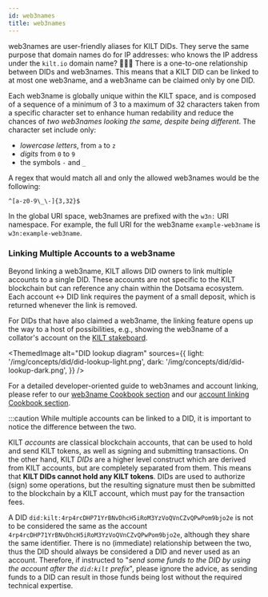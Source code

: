 ```yaml
---
id: web3names
title: web3names
---
```


web3names are user-friendly aliases for KILT DIDs.
They serve the same purpose that domain names do for IP addresses: who knows the IP address under the `kilt.io` domain name? 🤷🏽‍♀️
There is a one-to-one relationship between DIDs and web3names.
This means that a KILT DID can be linked to at most one web3name, and a web3name can be claimed only by one DID.

Each web3name is globally unique within the KILT space, and is composed of a sequence of a minimum of 3 to a maximum of 32 characters taken from a specific character set to enhance human redability and reduce the chances of *two web3names looking the same, despite being different*.
The character set include only:
- *lowercase letters*, from `a` to `z`
- *digits* from `0` to `9`
- the symbols `-` and `_`

A regex that would match all and only the allowed web3names would be the following:

```
^[a-z0-9\_\-]{3,32}$
```

In the global URI space, web3names are prefixed with the `w3n:` URI namespace.
For example, the full URI for the web3name `example-web3name` is `w3n:example-web3name`.

### Linking Multiple Accounts to a web3name

Beyond linking a web3name, KILT allows DID owners to link multiple accounts to a single DID.
These accounts are not specific to the KILT blockchain but can reference any chain within the Dotsama ecosystem.
Each account <-> DID link requires the payment of a small deposit, which is returned whenever the link is removed.

For DIDs that have also claimed a web3name, the linking feature opens up the way to a host of possibilities, e.g., showing the web3name of a collator's account on the [KILT stakeboard](https://stakeboard.kilt.io/).

<ThemedImage
  alt="DID lookup diagram"
  sources={{
    light: '/img/concepts/did/did-lookup-light.png',
    dark: '/img/concepts/did/did-lookup-dark.png',
  }}
/>

For a detailed developer-oriented guide to web3names and account linking, please refer to our [web3name Cookbook section](../develop/01_sdk/02_cookbook/02_web3names/01_claim.md) and our [account linking Cookbook section](../develop/01_sdk/02_cookbook/03_account_linking/01_link.md).

:::caution
While multiple accounts can be linked to a DID, it is important to notice the difference between the two.

KILT *accounts* are classical blockchain accounts, that can be used to hold and send KILT tokens, as well as signing and submitting transactions.
On the other hand, KILT *DIDs* are a higher level construct which are derived from KILT accounts, but are completely separated from them.
This means that **KILT DIDs cannot hold any KILT tokens**.
DIDs are used to authorize (sign) some operations, but the resulting signature must then be submitted to the blockchain by a KILT account, which must pay for the transaction fees.

A DID `did:kilt:4rp4rcDHP71YrBNvDhcH5iRoM3YzVoQVnCZvQPwPom9bjo2e` is not to be considered the same as the account `4rp4rcDHP71YrBNvDhcH5iRoM3YzVoQVnCZvQPwPom9bjo2e`, although they share the same identifier.
There is no (immediate) relationship between the two, thus the DID should always be considered a DID and never used as an account.
Therefore, if instructed to "*send some funds to the DID by using the account after the `did:kilt` prefix*", please ignore the advice, as sending funds to a DID can result in those funds being lost without the required technical expertise.
